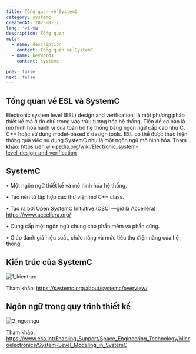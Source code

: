 ```yaml
---
title: Tổng quan về SystemC
category: systemc
createdAt: 2023-8-12
lang: 'vi-VN'
description: Tổng quan
meta:
  - name: description
    content: Tổng quan về SystemC
  - name: keywords
    content: systemc

prev: false
next: false
---
```


## Tổng quan về ESL và SystemC

Electronic system level (ESL) design and verification: là một phương pháp thiết kế mà ở đó chú trọng vào trừu tượng hóa hệ thống. Tiền đề cơ bản là mô hình hóa hành vi của toàn bộ hệ thống bằng ngôn ngữ cấp cao như C. C++ hoặc sử dụng model-based ở design tools. ESL có thể được thực hiện thông qua việc sử dụng SystemC như là một ngôn ngữ mô hình hóa.
Tham khảo: <https://en.wikipedia.org/wiki/Electronic_system-level_design_and_verification>


## SystemC

•	Một ngôn ngữ thiết kế và mô hình hóa hệ thống.

•	Tạo nên từ tập hợp các thư viện mở C++ class.

•	Tạo ra bởi Open SystemC Initiative (OSCI —giờ là Accellera) <https://www.accellera.org/>

•	Cung cấp một ngôn ngữ chung cho phần mềm và phần cứng. 

•	Giúp đánh giá hiệu suất, chức năng và mức tiêu thụ điện năng của hệ thống.


## Kiến trúc của SystemC

![1_kientruc](/img/systemc/1_gioithieu/1_kientruc.png)

Tham khảo: <https://systemc.org/about/systemc/overview/>

## Ngôn ngữ trong quy trình thiết kế

![2_ngonngu](/img/systemc/1_gioithieu/2_ngonngu.jpg)

Tham khảo: <https://www.esa.int/Enabling_Support/Space_Engineering_Technology/Microelectronics/System-Level_Modeling_in_SystemC>

